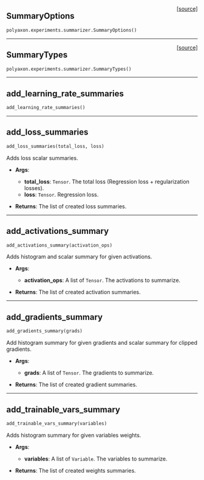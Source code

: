<span style="float:right;">[[source]](https://github.com/polyaxon/polyaxon/blob/master/polyaxon/experiments/summarizer.py#L14)</span>
## SummaryOptions

```python
polyaxon.experiments.summarizer.SummaryOptions()
```


----

<span style="float:right;">[[source]](https://github.com/polyaxon/polyaxon/blob/master/polyaxon/experiments/summarizer.py#L45)</span>
## SummaryTypes

```python
polyaxon.experiments.summarizer.SummaryTypes()
```


----

## add_learning_rate_summaries


```python
add_learning_rate_summaries()
```


----

## add_loss_summaries


```python
add_loss_summaries(total_loss, loss)
```


Adds loss scalar summaries.

- __Args__:
	- __total_loss__: `Tensor`. The total loss (Regression loss + regularization losses).
	- __loss__: `Tensor`. Regression loss.

- __Returns__:
	The list of created loss summaries.


----

## add_activations_summary


```python
add_activations_summary(activation_ops)
```


Adds histogram and scalar summary for given activations.

- __Args__:
	- __activation_ops__: A list of `Tensor`. The activations to summarize.

- __Returns__:
	The list of created activation summaries.


----

## add_gradients_summary


```python
add_gradients_summary(grads)
```


Add histogram summary for given gradients and scalar summary for clipped gradients.

- __Args__:
	- __grads__: A list of `Tensor`. The gradients to summarize.

- __Returns__:
	The list of created gradient summaries.



----

## add_trainable_vars_summary


```python
add_trainable_vars_summary(variables)
```


Adds histogram summary for given variables weights.

- __Args__:
	- __variables__: A list of `Variable`. The variables to summarize.

- __Returns__:
	The list of created weights summaries.

